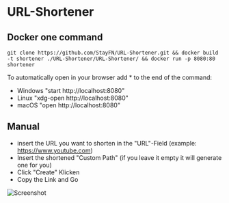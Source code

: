 # URL-Shortener

## Docker one command
```console
git clone https://github.com/StayFN/URL-Shortener.git && docker build -t shortener ./URL-Shortener/URL-Shortener/ && docker run -p 8080:80 shortener
```

To automatically open in your browser add * to the end of the command:
* Windows "start http://localhost:8080"
* Linux   "xdg-open http://localhost:8080"
* macOS   "open http://localhost:8080"

## Manual
* insert the URL you want to shorten in the "URL"-Field (example: https://www.youtube.com)
* Insert the shortened "Custom Path" (if you leave it empty it will generate one for you)
* Click "Create" Klicken
* Copy the Link and Go

![Screenshot](https://i.imgur.com/moDKkRy.png)
